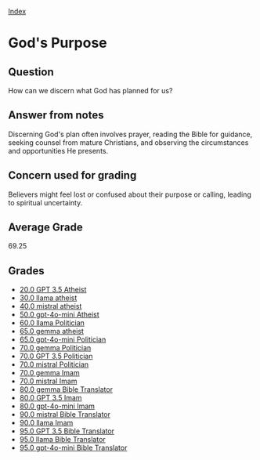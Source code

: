 
[Index](../index.md)
# God's Purpose
## Question
How can we discern what God has planned for us?

## Answer from notes
Discerning God's plan often involves prayer, reading the Bible for guidance, seeking counsel from mature Christians, and observing the circumstances and opportunities He presents.

## Concern used for grading
Believers might feel lost or confused about their purpose or calling, leading to spiritual uncertainty.

## Average Grade
69.25

## Grades
 * [20.0 GPT 3.5 Atheist](../answers/GPT_3.5_Atheist/God's_Purpose.md)
 * [30.0 llama atheist](../answers/llama_atheist/God's_Purpose.md)
 * [40.0 mistral atheist](../answers/mistral_atheist/God's_Purpose.md)
 * [50.0 gpt-4o-mini Atheist](../answers/gpt-4o-mini_Atheist/God's_Purpose.md)
 * [60.0 llama Politician](../answers/llama_Politician/God's_Purpose.md)
 * [65.0 gemma atheist](../answers/gemma_atheist/God's_Purpose.md)
 * [65.0 gpt-4o-mini Politician](../answers/gpt-4o-mini_Politician/God's_Purpose.md)
 * [70.0 gemma Politician](../answers/gemma_Politician/God's_Purpose.md)
 * [70.0 GPT 3.5 Politician](../answers/GPT_3.5_Politician/God's_Purpose.md)
 * [70.0 mistral Politician](../answers/mistral_Politician/God's_Purpose.md)
 * [70.0 gemma Imam](../answers/gemma_Imam/God's_Purpose.md)
 * [70.0 mistral Imam](../answers/mistral_Imam/God's_Purpose.md)
 * [80.0 gemma Bible Translator](../answers/gemma_Bible_Translator/God's_Purpose.md)
 * [80.0 GPT 3.5 Imam](../answers/GPT_3.5_Imam/God's_Purpose.md)
 * [80.0 gpt-4o-mini Imam](../answers/gpt-4o-mini_Imam/God's_Purpose.md)
 * [90.0 mistral Bible Translator](../answers/mistral_Bible_Translator/God's_Purpose.md)
 * [90.0 llama Imam](../answers/llama_Imam/God's_Purpose.md)
 * [95.0 GPT 3.5 Bible Translator](../answers/GPT_3.5_Bible_Translator/God's_Purpose.md)
 * [95.0 llama Bible Translator](../answers/llama_Bible_Translator/God's_Purpose.md)
 * [95.0 gpt-4o-mini Bible Translator](../answers/gpt-4o-mini_Bible_Translator/God's_Purpose.md)
